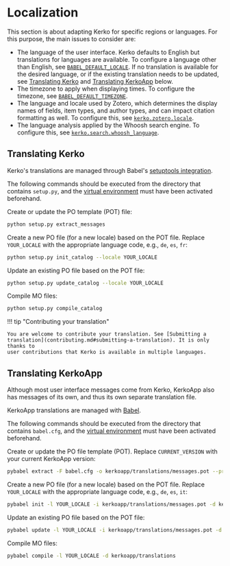 # Localization

This section is about adapting Kerko for specific regions or languages. For this
purpose, the main issues to consider are:

- The language of the user interface. Kerko defaults to English but translations
  for languages are available. To configure a language other than English, see
  [`BABEL_DEFAULT_LOCALE`](config-params.md#babel_default_locale). If no
  translation is available for the desired language, or if the existing
  translation needs to be updated, see [Translating Kerko](#translating-kerko)
  and [Translating KerkoApp](#translating-kerkoapp) below.
- The timezone to apply when displaying times. To configure the timezone, see
  [`BABEL_DEFAULT_TIMEZONE`](config-params.md#babel_default_timezone).
- The language and locale used by Zotero, which determines the display names of
  fields, item types, and author types, and can impact citation formatting as
  well. To configure this, see [`kerko.zotero.locale`](config-params.md#locale).
- The language analysis applied by the Whoosh search engine. To configure this,
  see [`kerko.search.whoosh_language`](config-params.md#whoosh_language).


## Translating Kerko

Kerko's translations are managed through Babel's [setuptools
integration](http://babel.pocoo.org/en/latest/setup.html).

The following commands should be executed from the directory that contains
`setup.py`, and the [virtual environment][venv] must have been activated
beforehand.

Create or update the PO template (POT) file:

```bash
python setup.py extract_messages
```

Create a new PO file (for a new locale) based on the POT file. Replace
`YOUR_LOCALE` with the appropriate language code, e.g., `de`, `es`, `fr`:

```bash
python setup.py init_catalog --locale YOUR_LOCALE
```

Update an existing PO file based on the POT file:

```bash
python setup.py update_catalog --locale YOUR_LOCALE
```

Compile MO files:

```bash
python setup.py compile_catalog
```

!!! tip "Contributing your translation"

    You are welcome to contribute your translation. See [Submitting a
    translation](contributing.md#submitting-a-translation). It is only thanks to
    user contributions that Kerko is available in multiple languages.


## Translating KerkoApp

Although most user interface messages come from Kerko, KerkoApp also has
messages of its own, and thus its own separate translation file.

KerkoApp translations are managed with [Babel].

The following commands should be executed from the directory that contains
`babel.cfg`, and the [virtual environment][venv] must have been activated
beforehand.

Create or update the PO file template (POT). Replace `CURRENT_VERSION` with your
current KerkoApp version:

```bash
pybabel extract -F babel.cfg -o kerkoapp/translations/messages.pot --project=KerkoApp --version=CURRENT_VERSION --copyright-holder="Kerko Contributors" kerkoapp
```

Create a new PO file (for a new locale) based on the POT file. Replace
`YOUR_LOCALE` with the appropriate language code, e.g., `de`, `es`, `it`:

```bash
pybabel init -l YOUR_LOCALE -i kerkoapp/translations/messages.pot -d kerkoapp/translations
```

Update an existing PO file based on the POT file:

```bash
pybabel update -l YOUR_LOCALE -i kerkoapp/translations/messages.pot -d kerkoapp/translations
```

Compile MO files:

```bash
pybabel compile -l YOUR_LOCALE -d kerkoapp/translations
```


[Babel]: http://babel.pocoo.org
[venv]: https://docs.python.org/3.11/tutorial/venv.html
